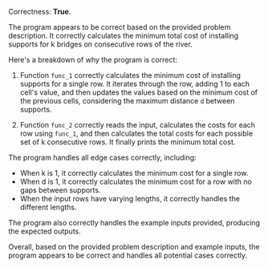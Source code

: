 Correctness: **True**.

The program appears to be correct based on the provided problem description. It correctly calculates the minimum total cost of installing supports for k bridges on consecutive rows of the river.

Here's a breakdown of why the program is correct:

1. Function `func_1` correctly calculates the minimum cost of installing supports for a single row. It iterates through the row, adding 1 to each cell's value, and then updates the values based on the minimum cost of the previous cells, considering the maximum distance `d` between supports.

2. Function `func_2` correctly reads the input, calculates the costs for each row using `func_1`, and then calculates the total costs for each possible set of k consecutive rows. It finally prints the minimum total cost.

The program handles all edge cases correctly, including:

* When k is 1, it correctly calculates the minimum cost for a single row.
* When d is 1, it correctly calculates the minimum cost for a row with no gaps between supports.
* When the input rows have varying lengths, it correctly handles the different lengths.

The program also correctly handles the example inputs provided, producing the expected outputs.

Overall, based on the provided problem description and example inputs, the program appears to be correct and handles all potential cases correctly.